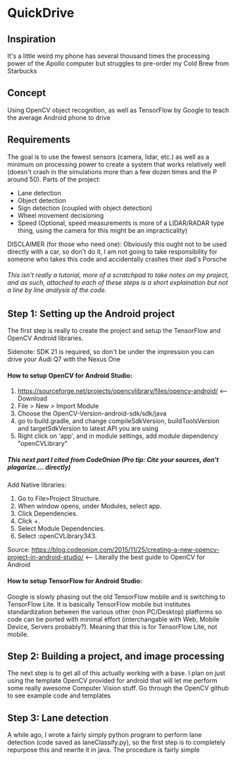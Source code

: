 # QuickDrive

## Inspiration
It's a little weird my phone has several thousand times the processing power of the Apollo computer but struggles to pre-order my Cold Brew from Starbucks

## Concept
Using OpenCV object recognition, as well as TensorFlow by Google to teach the average Android phone to drive

## Requirements
The goal is to use the fewest sensors (camera, lidar, etc.) as well as a minimum on processing power to create a system that works relatively well (doesn't crash in the simulations more than a few dozen times and the P around 50).
Parts of the project:
  - Lane detection
  - Object detection
  - Sign detection (coupled with object detection)
  - Wheel movement decisioning
  - Speed (Optional, speed measurements is more of a LIDAR/RADAR type thing, using the camera for this might be an impracticality)
  
DISCLAIMER (for those who need one): Obviously this ought not to be used directly with a car, so don't do it, I am not going to take responsibility for someone who takes this code and accidentally crashes their dad's Porsche

###### This isn't really a tutorial, more of a scratchpad to take notes on my project, and as such, attached to each of these steps is a short explaination but not a line by line analysis of the code. 

## Step 1: Setting up the Android project
The first step is really to create the project and setup the TensorFlow and OpenCV Android libraries.

Sidenote: SDK 21 is required, so don't be under the impression you can drive your Audi Q7 with the Nexus One

#### How to setup OpenCV for Android Studio:
1) https://sourceforge.net/projects/opencvlibrary/files/opencv-android/ <-- Download
2) File > New > Import Module
3) Choose the OpenCV-Version-android-sdk/sdk/java
4) go to build.gradle, and change compileSdkVersion, buildToolsVersion and targetSdkVersion to latest API you are using
5) Right click on 'app', and in module settings, add module dependency "openCVLibrary"

##### This next part I cited from CodeOnion (Pro tip: Cite your sources, don't plagarize.... directly)

Add Native libraries:
1) Go to File>Project Structure.
2) When window opens, under Modules, select app.
3) Click Dependencies.
4) Click +.
5) Select Module Dependencies.
6) Select :openCVLibrary343.

Source: https://blog.codeonion.com/2015/11/25/creating-a-new-opencv-project-in-android-studio/ <-- Literally the best guide to OpenCV for Android

#### How to setup TensorFlow for Android Studio:
Google is slowly phasing out the old TensorFlow mobile and is switching to TensorFlow Lite. It is basically TensorFlow mobile but institutes standardization between the various other (non PC/Desktop) platforms so code can be ported with minimal effort (interchangable with Web, Mobile Device, Servers probably?). Meaning that this is for TensorFlow Lite, not mobile.

## Step 2: Building a project, and image processing
The next step is to get all of this actually working with a base. I plan on just using the template OpenCV provided for android that will let me perform some really awesome Computer Vision stuff. Go through the OpenCV github to see example code and templates

## Step 3: Lane detection
A while ago, I wrote a fairly simply python program to perform lane detection (code saved as laneClassify.py), so the first step is to completely repurpose this and rewrite it in java. The procedure is fairly simple
